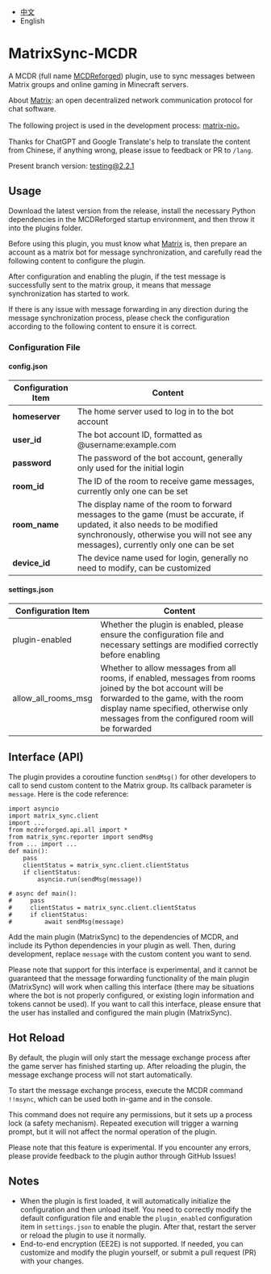 - [中文](https://github.com/Mooling0602/MatrixSync-MCDR/blob/2.2.1/README.md)
- English

# MatrixSync-MCDR
A MCDR (full name [MCDReforged](https://mcdreforged.com/)) plugin, use to sync messages between Matrix groups and online gaming in Minecraft servers.

About [Matrix](https://matrix.org/): an open decentralized network communication protocol for chat software.

The following project is used in the development process: [matrix-nio](https://pypi.org/project/matrix-nio/)。

Thanks for ChatGPT and Google Translate's help to translate the content from Chinese, if anything wrong, please issue to feedback or PR to `/lang`.

Present branch version: testing@2.2.1

## Usage
Download the latest version from the release, install the necessary Python dependencies in the MCDReforged startup environment, and then throw it into the plugins folder.

Before using this plugin, you must know what [Matrix](https://matrix.org/) is, then prepare an account as a matrix bot for message synchronization, and carefully read the following content to configure the plugin.

After configuration and enabling the plugin, if the test message is successfully sent to the matrix group, it means that message synchronization has started to work.

If there is any issue with message forwarding in any direction during the message synchronization process, please check the configuration according to the following content to ensure it is correct.

### Configuration File
#### config.json

| Configuration Item | Content |
| - | - |
| **homeserver** | The home server used to log in to the bot account |
| **user_id** | The bot account ID, formatted as @username:example.com |
| **password** | The password of the bot account, generally only used for the initial login |
| **room_id** | The ID of the room to receive game messages, currently only one can be set |
| **room_name** | The display name of the room to forward messages to the game (must be accurate, if updated, it also needs to be modified synchronously, otherwise you will not see any messages), currently only one can be set |
| **device_id** | The device name used for login, generally no need to modify, can be customized |

#### settings.json

| Configuration Item | Content |
| - | - |
| plugin-enabled | Whether the plugin is enabled, please ensure the configuration file and necessary settings are modified correctly before enabling |
| allow_all_rooms_msg | Whether to allow messages from all rooms, if enabled, messages from rooms joined by the bot account will be forwarded to the game, with the room display name specified, otherwise only messages from the configured room will be forwarded |

## Interface (API)
The plugin provides a coroutine function `sendMsg()` for other developers to call to send custom content to the Matrix group. Its callback parameter is `message`. Here is the code reference:
```
import asyncio
import matrix_sync.client
import ...
from mcdreforged.api.all import *
from matrix_sync.reporter import sendMsg
from ... import ...
def main():
    pass
    clientStatus = matrix_sync.client.clientStatus
    if clientStatus:
        asyncio.run(sendMsg(message))

# async def main():
#     pass
#     clientStatus = matrix_sync.client.clientStatus
#     if clientStatus:
#         await sendMsg(message)
```
Add the main plugin (MatrixSync) to the dependencies of MCDR, and include its Python dependencies in your plugin as well. Then, during development, replace `message` with the custom content you want to send.

Please note that support for this interface is experimental, and it cannot be guaranteed that the message forwarding functionality of the main plugin (MatrixSync) will work when calling this interface (there may be situations where the bot is not properly configured, or existing login information and tokens cannot be used). If you want to call this interface, please ensure that the user has installed and configured the main plugin (MatrixSync).

## Hot Reload

By default, the plugin will only start the message exchange process after the game server has finished starting up. After reloading the plugin, the message exchange process will not start automatically.

To start the message exchange process, execute the MCDR command `!!msync`, which can be used both in-game and in the console.

This command does not require any permissions, but it sets up a process lock (a safety mechanism). Repeated execution will trigger a warning prompt, but it will not affect the normal operation of the plugin.

Please note that this feature is experimental. If you encounter any errors, please provide feedback to the plugin author through GitHub Issues!

## Notes
- When the plugin is first loaded, it will automatically initialize the configuration and then unload itself. You need to correctly modify the default configuration file and enable the `plugin_enabled` configuration item in `settings.json` to enable the plugin. After that, restart the server or reload the plugin to use it normally.
- End-to-end encryption (EE2E) is not supported. If needed, you can customize and modify the plugin yourself, or submit a pull request (PR) with your changes.
